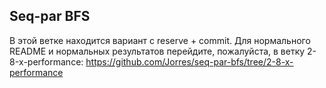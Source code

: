 ## Seq-par BFS

В этой ветке находится вариант с reserve + commit. Для нормального README и нормальных результатов перейдите, пожалуйста,
в ветку 2-8-x-performance: https://github.com/Jorres/seq-par-bfs/tree/2-8-x-performance
